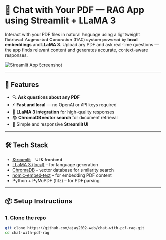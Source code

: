 # 📄 Chat with Your PDF — RAG App using Streamlit + LLaMA 3

Interact with your PDF files in natural language using a lightweight Retrieval-Augmented Generation (RAG) system powered by **local embeddings** and **LLaMA 3**. Upload any PDF and ask real-time questions — the app finds relevant content and generates accurate, context-aware responses.

![Streamlit App Screenshot](<img width="1897" height="827" alt="image" src="https://github.com/user-attachments/assets/c126047b-402c-42cb-8a5d-21073f01d931" />
) <!-- Replace with actual screenshot path -->

---

## 🚀 Features

- 🔍 **Ask questions about any PDF**  
- ⚡ **Fast and local** — no OpenAI or API keys required  
- 🧠 **LLaMA 3 integration** for high-quality responses  
- 📚 **ChromaDB vector search** for document retrieval  
- 🎨 Simple and responsive **Streamlit UI**

---

## 🛠️ Tech Stack

- [Streamlit](https://streamlit.io/) – UI & frontend
- [LLaMA 3 (local)](https://ollama.com/library/llama3) – for language generation
- [ChromaDB](https://www.trychroma.com/) – vector database for similarity search
- [nomic-embed-text](https://docs.nomic.ai/Nomic-Embed-Text/) – for embedding PDF content
- Python + PyMuPDF (fitz) – for PDF parsing

---

## 📦 Setup Instructions

### 1. Clone the repo
```bash
git clone https://github.com/ajay2002-web/chat-with-pdf-rag.git
cd chat-with-pdf-rag
